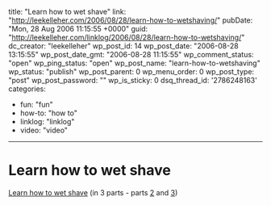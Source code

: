 title: "Learn how to wet shave"
link: "http://leekelleher.com/2006/08/28/learn-how-to-wetshaving/"
pubDate: "Mon, 28 Aug 2006 11:15:55 +0000"
guid: "http://leekelleher.com/linklog/2006/08/28/learn-how-to-wetshaving/"
dc_creator: "leekelleher"
wp_post_id: 14
wp_post_date: "2006-08-28 13:15:55"
wp_post_date_gmt: "2006-08-28 11:15:55"
wp_comment_status: "open"
wp_ping_status: "open"
wp_post_name: "learn-how-to-wetshaving"
wp_status: "publish"
wp_post_parent: 0
wp_menu_order: 0
wp_post_type: "post"
wp_post_password: ""
wp_is_sticky: 0
dsq_thread_id: '2786248163'
categories:
  - fun: "fun"
  - how-to: "how to"
  - linklog: "linklog"
  - video: "video"

---

# Learn how to wet shave

<a href="http://www.youtube.com/watch?v=xjhIy9rgWQU&mode=related&search=">Learn how to wet shave</a> (in 3 parts - parts <a href="http://www.youtube.com/watch?v=y4ezJNJfygw&mode=related&search=">2</a> and <a href="http://www.youtube.com/watch?v=wPLfCyGMm9o&mode=related&search=">3</a>)